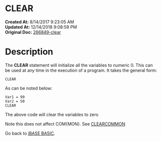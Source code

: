 # CLEAR

**Created At:** 8/14/2017 9:23:05 AM  
**Updated At:** 12/14/2018 9:08:59 PM  
**Original Doc:** [266849-clear](https://docs.jbase.com/36868-jbase-basic/266849-clear)  


# Description

The **CLEAR** statement will initialize all the variables to numeric 0. This can be used at any time in the execution of a program. It takes the general form:

```
CLEAR
```

As can be noted below:

```
Var1 = 99
Var2 = 50
CLEAR
```

The above code will clear the variables to zero



Note this does not affect COM{MON}. See [CLEARCOMMON](/36868-jbase-basic/266850-clearcommon "jBC CLEARCOMMON")



Go back to [jBASE BASIC](263498-jbase-basic).
